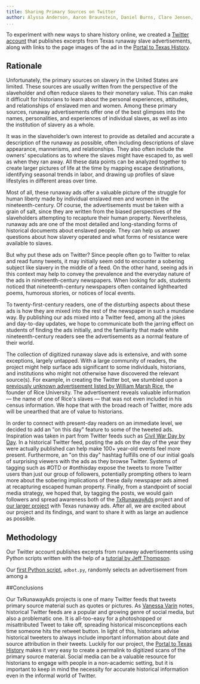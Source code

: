 ```yaml
---
title: Sharing Primary Sources on Twitter
author: Alyssa Anderson, Aaron Braunstein, Daniel Burns, Clare Jensen, Caleb McDaniel, and Kaitlyn Sisk
...
```


To experiment with new ways to share history online, we created a [Twitter account](http://twitter.com/TxRunawayAds) that publishes excerpts from Texas runaway slave advertisements, along with links to the page images of the ad in the [Portal to Texas History](http://texashistory.unt.edu).

## Rationale

Unfortunately, the primary sources on slavery in the United States are limited. These sources are usually written from the perspective of the slaveholder and often reduce slaves to their monetary value. This can make it difficult for historians to learn about the personal experiences, attitudes, and relationships of enslaved men and women. Among these primary sources, runaway advertisements offer one of the best glimpses into the names, personalities, and experiences of individual slaves, as well as into the institution of slavery as a whole.

It was in the slaveholder’s own interest to provide as detailed and accurate a description of the runaway as possible, often including descriptions of slave appearance, mannerisms, and relationships. They also often include the owners' speculations as to where the slaves might have escaped to, as well as when they ran away. All these data points can be analyzed together to create larger pictures of life at the time by mapping escape destinations, identifying seasonal trends in labor, and drawing up profiles of slave lifestyles in different areas over time.

Most of all, these runaway ads offer a valuable picture of the struggle for human liberty made by individual enslaved men and women in the nineteenth-century. Of course, the advertisements must be taken with a grain of salt, since they are written from the biased perspectives of the slaveholders attempting to recapture their human property. Nevertheless, runaway ads are one of the most detailed and long-standing forms of historical documents about enslaved people. They can help us answer questions about how slavery operated and what forms of resistance were available to slaves.

But why put these ads on Twitter? Since people often go to Twitter to relax and read funny tweets, it may initially seem odd to encounter a sobering subject like slavery in the middle of a feed. On the other hand, seeing ads in this context may help to convey the prevalence and the everyday nature of the ads in nineteenth-century newspapers. When looking for ads, students noticed that nineteenth-century newspapers often contained lighthearted poems, humorous stories, or notices of local events.

To twenty-first-century readers, one of the disturbing aspects about these ads is how they are mixed into the rest of the newspaper in such a mundane way. By publishing our ads mixed into a Twitter feed, among all the jokes and day-to-day updates, we hope to communicate both the jarring effect on students of finding the ads initially, and the familiarity that made white nineteenth-century readers see the advertisements as a normal feature of their world.

The collection of digitized runaway slave ads is extensive, and with some exceptions, largely untapped. With a large community of readers, the project might help surface ads significant to some individuals, historians, and institutions who might not otherwise have discovered the relevant source(s). For example, in creating the Twitter bot, we stumbled upon a [previously unknown advertisement listed by William Marsh Rice](http://texashistory.unt.edu/ark:/67531/metapth235886/m1/3/zoom/?zoom=5&lat=8260&lon=3904), the founder of Rice University. The advertisement reveals valuable information –– the name of one of Rice's slaves –– that was not even included in his census information. We hope that with the broad reach of Twitter, more ads will be unearthed that are of value to historians.

In order to connect with present-day readers on an immediate level, we decided to add an "on this day" feature to some of the tweeted ads. Inspiration was taken in part from Twitter feeds such as [Civil War Day by Day](https://twitter.com/CWDaybyDay). In a historical Twitter feed, posting the ads on the day of the year they were actually published can help make 100+ year-old events feel more present. Furthermore, an "on this day" hashtag fulfills one of our initial goals of surprising viewers with the ads as they browse Twitter. Systems of tagging such as #OTD or #onthisday expose the tweets to more Twitter users than just our group of followers, potentially prompting others to learn more about the sobering implications of these daily newspaper ads aimed at recapturing escaped human property. Finally, from a standpoint of social media strategy, we hoped that, by tagging the posts, we would gain followers and spread awareness both of the [TxRunawayAds](https://twitter.com/TxRunawayAds) project and of [our larger project](http://ricedh.github.io/) with Texas runaway ads. After all, we are excited about our project and its findings, and want to share it with as large an audience as possible.

## Methodology

Our Twitter account publishes excerpts from runaway advertisements using Python scripts written with the help of a [tutorial by Jeff Thompson](http://www.jeffreythompson.org/blog/2013/12/02/tutorial-twitter-bots/).

Our [first Python script](https://github.com/ricedh/adbot/blob/master/adbot.py), `adbot.py`, randomly selects an advertisement from among a

##Conclusions

Our TxRunawayAds projects is one of many Twitter feeds that tweets primary source material such as quotes or pictures. As [Vanessa Varin](http://www.historians.org/publications-and-directories/perspectives-on-history/april-2014/tweeps-discover-the-past) notes, historical Twitter feeds are a popular and growing genre of social media, but also a problematic one. It is all-too-easy for a photoshopped or misattributed Tweet to take off, spreading historical misconceptions each time someone hits the retweet button. In light of this, historians advise historical tweeters to always include important information about date and source attribution in their tweets. Luckily for our project, the [Portal to Texas History](http://texashistory.unt.edu/) makes it very easy to create a permalink to digitized scans of the primary source material. Social media can be a valuable resource for historians to engage with people in a non-academic setting, but it is important to keep in mind the necessity for accurate historical information even in the informal world of Twitter.

